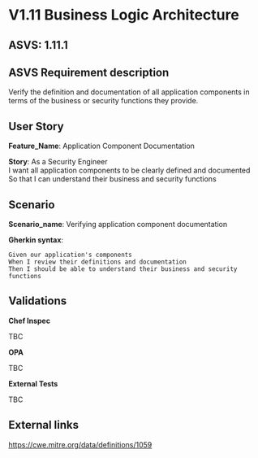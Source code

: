 # V1.11 Business Logic Architecture

## ASVS: 1.11.1

## ASVS Requirement description

Verify the definition and documentation of all application
components in terms of the business or security functions they
provide.

## User Story

**Feature_Name**: Application Component Documentation

**Story**:
As a Security Engineer\
I want all application components to be clearly defined and documented\
So that I can understand their business and security functions

## Scenario

**Scenario_name**: Verifying application component documentation

**Gherkin syntax**:

```gherkin
Given our application's components
When I review their definitions and documentation
Then I should be able to understand their business and security functions
```

## Validations

**Chef Inspec**

TBC

**OPA**

TBC

**External Tests**

TBC

## External links
<https://cwe.mitre.org/data/definitions/1059>